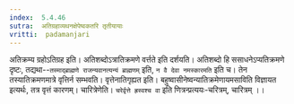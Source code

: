 ```yaml
---
index:  5.4.46
sutra:  अतिग्रहाव्यथनक्षेपेष्वकतरि तृतीयायाः
vritti:  padamanjari
---
```


अतिक्रम्य ग्रहोऽतिग्रह इति। अतिशब्दोऽत्रातिक्रमणे वर्त्तते इति दर्शयति। अतिशब्दो हि ससाधनेऽप्यतिक्रमणे दृष्टः, तद्यथा--`तस्माद्ब्राह्मणे राजन्यवानत्यन्यं ब्राह्मणम्` इति, `न वै देवा नमस्कारमति` इति च। तेन तस्यातिक्रमणमात्रे वृत्तिर्न सम्भवति। वृत्तेनातिगृह्यत इति। बहुष्वासीनेष्वन्यातिक्रमेणायमसाविति विज्ञायत इत्यर्थः, तत्र वृत्तं कारणम्। चारित्रेणेति। `चरेर्वृत्ते ह्रस्वश्च वा` इति णित्रन्प्रत्ययः-चरित्रम्, चारित्रम् ।। 

